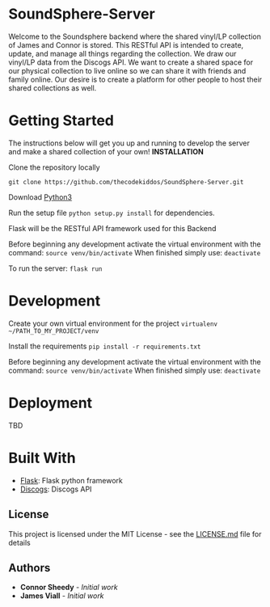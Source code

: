 # SoundSphere-Server
Welcome to the Soundsphere backend where the shared vinyl/LP collection of James and Connor is stored. This RESTful API is intended to create, update, and manage all things regarding the collection. We draw our vinyl/LP data from the Discogs API. We want to create a shared space for our physical collection to live online so we can share it with friends and family online. Our desire is to create a platform for other people to host their shared collections as well.

# Getting Started
The instructions below will get you up and running to develop the server and make a shared collection of your own!
**INSTALLATION**

Clone the repository locally

`git clone https://github.com/thecodekiddos/SoundSphere-Server.git`

Download [Python3](https://www.python.org/downloads/release/python-370/)

Run the setup file `python setup.py install` for dependencies.

Flask will be the RESTful API framework used for this Backend

Before beginning any development activate the virtual environment with the command:
`source venv/bin/activate`
When finished simply use:
`deactivate`

To run the server:
`flask run`

# Development

Create your own virtual environment for the project `virtualenv ~/PATH_TO_MY_PROJECT/venv`

Install the requirements `pip install -r requirements.txt`

Before beginning any development activate the virtual environment with the command:
`source venv/bin/activate`
When finished simply use:
`deactivate`

# Deployment
TBD

# Built With
- [Flask](http://flask.pocoo.org): Flask python framework
- [Discogs](https://www.discogs.com/developers/#): Discogs API

## License
This project is licensed under the MIT License - see the [LICENSE.md](LICENSE.md) file for details

## Authors

* **Connor Sheedy** - *Initial work*
* **James Viall** - *Initial work*
